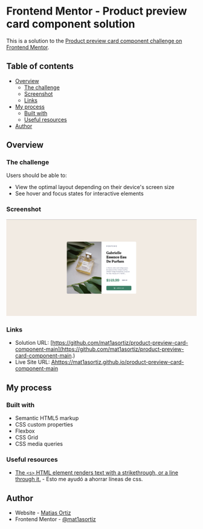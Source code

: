 # Frontend Mentor - Product preview card component solution

This is a solution to the [Product preview card component challenge on Frontend Mentor](https://www.frontendmentor.io/challenges/product-preview-card-component-GO7UmttRfa).

## Table of contents

- [Overview](#overview)
  - [The challenge](#the-challenge)
  - [Screenshot](#screenshot)
  - [Links](#links)
- [My process](#my-process)
  - [Built with](#built-with)
  - [Useful resources](#useful-resources)
- [Author](#author)

## Overview

### The challenge

Users should be able to:

- View the optimal layout depending on their device's screen size
- See hover and focus states for interactive elements

### Screenshot

![](./screenshot.PNG)

### Links

- Solution URL: [https://github.com/mat1asortiz/product-preview-card-component-main](https://github.com/mat1asortiz/product-preview-card-component-main.)
- Live Site URL: [Ahttps://mat1asortiz.github.io/product-preview-card-component-main](https://mat1asortiz.github.io/product-preview-card-component-main)


## My process

### Built with

- Semantic HTML5 markup
- CSS custom properties
- Flexbox
- CSS Grid
- CSS media queries

### Useful resources

- [The `<s>` HTML element renders text with a strikethrough, or a line through it.](https://twitter.com/denicmarko/status/1567102368419807232) - Esto me ayudó a ahorrar líneas de css.

## Author

- Website - [Matias Ortiz](https://portafolio-matias-ortiz.000webhostapp.com/)
- Frontend Mentor - [@mat1asortiz](https://www.frontendmentor.io/profile/mat1asortiz)
